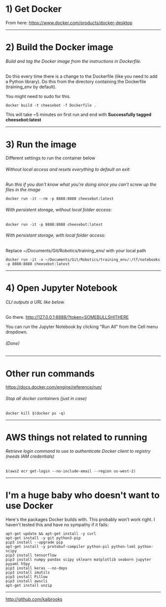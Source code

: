 
# 1) Get Docker
From here:
https://www.docker.com/products/docker-desktop

---
# 2) Build the Docker image

###### Build and tag the Docker image from the instructions in Dockerfile.
Do this every time there is a change to the Dockerfile (like you need to add a Python library). Do this from the directory containing the Dockerfile (training_env by default).

You might need to sudo for this.

<pre><code>docker build -t cheesebot -f Dockerfile .
</pre></code>

This will take ~5 minutes on first run and end with <b>Successfully tagged cheesebot:latest</b>

---
# 3) Run the image

Different settings to run the container below

###### Without local access and resets everything to default on exit:
<i>Run this if you don't know what you're doing since you can't screw up the files in the image</i>
<pre><code>docker run -it --rm -p 8888:8888 cheesebot:latest
</pre></code>

###### With persistent storage, without local folder access:
<pre><code>docker run -it -p 8888:8888 cheesebot:latest
</pre></code>

######  With persistant storage, with local folder access:
Replace ~/Documents/Git/Robotics/training_env/ with your local path
<pre><code>docker run -it -v ~/Documents/Git/Robotics/training_env/:/tf/notebooks -p 8888:8888 cheesebot:latest
</pre></code>
---
# 4) Open Jupyter Notebook
###### CLI outputs a URL like below.
Go there.
http://127.0.0.1:8888/?token=SOMEBULLSHITHERE

You can run the Jupyter Notebook by clicking "Run All" from the Cell menu dropdown.
###### (Done)

---
# Other run commands
https://docs.docker.com/engine/reference/run/

###### Stop all docker containers (just in case)
<pre><code>docker kill $(docker ps -q)
</pre></code>
---
# AWS things not related to running
###### Retrieve login command to use to authenticate Docker client to registry (needs IAM credentials)
<pre><code>$(aws2 ecr get-login --no-include-email --region us-west-2)
</pre></code>

---

# I'm a huge baby who doesn't want to use Docker
Here's the packages Docker builds with. This probably won't work right. I haven't tested this and have no sympathy if it fails:
<pre><code>apt-get update && apt-get install -y curl
apt-get install -y git python3-pip
pip3 install --upgrade pip
apt-get install -y protobuf-compiler python-pil python-lxml python-scipy
pip3 install tensorflow
pip3 install numpy pandas scipy sklearn matplotlib seaborn jupyter pyyaml h5py
pip3 install keras --no-deps
pip3 install imutils
pip3 install Pillow
pip3 install awscli
apt-get install unzip
</code></pre>

---

http://github.com/kaibrooks
